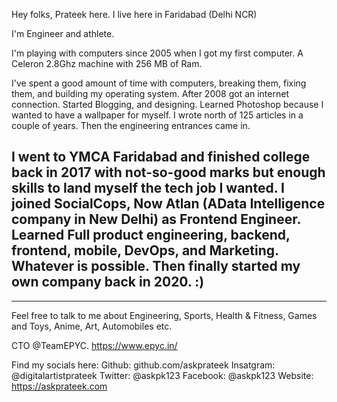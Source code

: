 Hey folks, Prateek here. I live here in Faridabad (Delhi NCR)

I'm Engineer and athlete. 

I'm playing with computers since 2005 when I got my first computer. A Celeron 2.8Ghz machine with 256 MB of Ram.

I've spent a good amount of time with computers, breaking them, fixing them, and building my operating system. 
After 2008 got an internet connection. Started Blogging, and designing. Learned Photoshop because I wanted to have a wallpaper
for myself. I wrote north of 125 articles in a couple of years. Then the engineering entrances came in. 

I went to YMCA Faridabad and finished college back in 2017 with not-so-good marks but enough skills to land myself the tech job I wanted. I joined SocialCops, Now Atlan (AData Intelligence company in New Delhi) as Frontend Engineer. Learned Full product engineering, backend, frontend, mobile, DevOps, and Marketing. Whatever is possible. Then finally started my own company back in 2020. :)
----
----
Feel free to talk to me about Engineering, Sports, Health & Fitness, Games and Toys, Anime,  Art, Automobiles etc.  


CTO @TeamEPYC. 
https://www.epyc.in/

Find my socials here:
Github: github.com/askprateek
Insatgram: @digitalartistprateek
Twitter: @askpk123
Facebook: @askpk123
Website: https://askprateek.com
